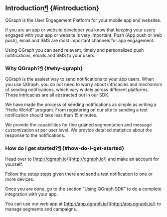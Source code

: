 ## Introduction[¶](#introduction) {#introduction}

QGraph is the User Engagement Platform for your mobile app and websites.

If you are an app or website developer you know that keeping your users engaged with your app or website is very important. Push (App push or web push), email and SMS are most important channels for app engagement.

Using QGraph you can send relevant, timely and personalized push notifications, emails and SMS to your users.

### Why QGraph?[¶](#why-qgraph) {#why-qgraph}

QGraph is the easiest way to send notifications to your app users. When you use QGraph, you do not need to worry about intricacies and mechanism of sending notifications, which vary widely across different platforms. These intricacies are all abstracted out in our SDK.

We have made the process of sending notifications as simple as writing a “Hello World!” program. From registering on our site to sending a test notification should take less than 15 minutes.

We provide the capabilities for fine grained segmentation and message customization at per user level. We provide detailed statistics about the response to the notifications.

### How do I get started?[¶](#how-do-i-get-started) {#how-do-i-get-started}

Head over to [http://qgraph.io/](http://qgraph.io/) and make an account for yourself.

Follow the setup steps given there and send a test notification to one or more devices.

Once you are done, go to the section “Using QGraph SDK” to do a complete integration with your app.

You can use our web app at [http://app.qgraph.io/](http://app.qgraph.io/) to manage segments and campaigns.